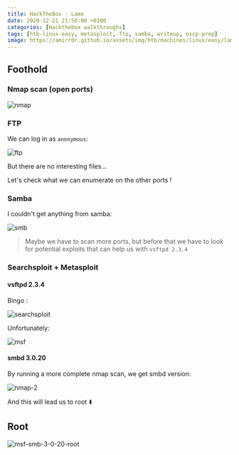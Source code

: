 ```yaml
---
title: HackTheBox - Lame
date: 2020-12-21 21:50:00 +0100
categories: [Hackthebox walkthroughs]
tags: [htb-linux-easy, metasploit, ftp, samba, writeup, oscp-prep]
image: https://amirr0r.github.io/assets/img/htb/machines/linux/easy/lame/lame.png 
---
```


## Foothold

### Nmap scan (open ports)

![nmap](https://amirr0r.github.io/assets/img/htb/machines/linux/easy/lame/nmap.png)

### FTP

We can log in as `anonymous`:

![ftp](https://amirr0r.github.io/assets/img/htb/machines/linux/easy/lame/ftp.png)

But there are no interesting files...

Let's check what we can enumerate on the other ports ! 

### Samba

I couldn't get anything from samba:

![smb](https://amirr0r.github.io/assets/img/htb/machines/linux/easy/lame/smb.png)

> Maybe we have to scan more ports, but before that we have to look for potential exploits that can help us with `vsftpd 2.3.4`

### Searchsploit + Metasploit

#### vsftpd 2.3.4 

Bingo :

![searchsploit](https://amirr0r.github.io/assets/img/htb/machines/linux/easy/lame/searchsploit.png)

Unfortunately:

![msf](https://amirr0r.github.io/assets/img/htb/machines/linux/easy/lame/msf.png)

#### smbd 3.0.20

By running a more complete nmap scan, we get smbd version:

![nmap-2](https://amirr0r.github.io/assets/img/htb/machines/linux/easy/lame/nmap-2.png)

And this will lead us to root :arrow_down: 

## Root

![msf-smb-3-0-20-root](https://amirr0r.github.io/assets/img/htb/machines/linux/easy/lame/msf-smb-3-0-20-root.png)

